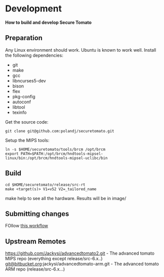 # Development

**How to build and develop Secure Tomato**

## Preparation

Any Linux environment should work.  Ubuntu is known to work well.  Install the following dependencies:

- git
- make
- gcc
- libncurses5-dev
- bison
- flex
- pkg-config
- autoconf
- libtool
- texinfo
 
Get the source code:
```
git clone git@github.com:polandj/securetomato.git
```

Setup the MIPS tools:
```
ln -s $HOME/securetomato/tools/brcm /opt/brcm
export PATH=$PATH:/opt/brcm/hndtools-mipsel-linux/bin:/opt/brcm/hndtools-mipsel-uclibc/bin
```

## Build

```
cd $HOME/securetomato/release/src-rt
make <target(s)> V1=v52 V2=_tailored_name
```

make help to see all the hardware.  Results will be in image/

## Submitting changes

FOllow [this workflow](https://gun.io/blog/how-to-github-fork-branch-and-pull-request/)

## Upstream Remotes
https://github.com/Jackysi/advancedtomato2.git - The advanced tomato MIPS repo (everything except release/src-6.x..)
git@bitbucket.org:jackysi/advancedtomato-arm.git - The advanced tomato ARM repo (release/src-6.x...)
